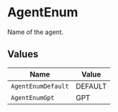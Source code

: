 # AgentEnum

Name of the agent.


## Values

| Name               | Value              |
| ------------------ | ------------------ |
| `AgentEnumDefault` | DEFAULT            |
| `AgentEnumGpt`     | GPT                |